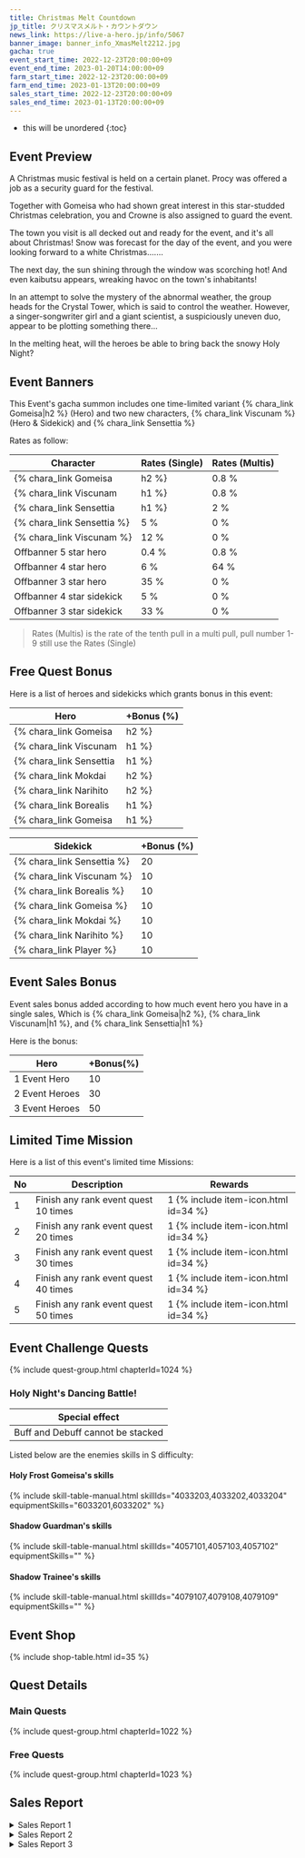 ```yaml
---
title: Christmas Melt Countdown
jp_title: クリスマスメルト・カウントダウン
news_link: https://live-a-hero.jp/info/5067
banner_image: banner_info_XmasMelt2212.jpg 
gacha: true
event_start_time: 2022-12-23T20:00:00+09
event_end_time: 2023-01-20T14:00:00+09
farm_start_time: 2022-12-23T20:00:00+09
farm_end_time: 2023-01-13T20:00:00+09
sales_start_time: 2022-12-23T20:00:00+09
sales_end_time: 2023-01-13T20:00:00+09
---
```


* this will be unordered
{:toc}

## Event Preview

A Christmas music festival is held on a certain planet.
Procy was offered a job as a security guard for the festival.

Together with Gomeisa who had shown great interest in this star-studded Christmas celebration, you and Crowne is also assigned to guard the event.

The town you visit is all decked out and ready for the event, and it's all about Christmas!
Snow was forecast for the day of the event, and you were looking forward to a white Christmas.......

The next day, the sun shining through the window was scorching hot!
And even kaibutsu appears, wreaking havoc on the town's inhabitants!

In an attempt to solve the mystery of the abnormal weather, the group heads for the Crystal Tower, which is said to control the weather.
However, a singer-songwriter girl and a giant scientist, a suspiciously uneven duo, appear to be plotting something there...

In the melting heat, will the heroes be able to bring back the snowy Holy Night?

## Event Banners

This Event's gacha summon includes one time-limited variant {% chara_link Gomeisa|h2 %} (Hero) and two new characters, {% chara_link Viscunam %} (Hero & Sidekick) and {% chara_link Sensettia %}

Rates as follow:

| Character                                                | Rates (Single) | Rates (Multis) |
|----------------------------------------------------------|----------------|----------------|
| {% chara_link Gomeisa|h2 %}                               | 0.8 %            | 1.6 %            |
| {% chara_link Viscunam|h1 %}                              | 0.8 %            | 1.6 %            |
| {% chara_link Sensettia|h1 %}                             | 2 %              | 32 %             |
| {% chara_link Sensettia %}                                 | 5 %              | 0 %             |
| {% chara_link Viscunam %}                                   | 12 %             | 0 %             |
| Offbanner 5 star hero                                    | 0.4 %            | 0.8 %            |
| Offbanner 4 star hero                                    | 6 %              | 64 %             |
| Offbanner 3 star hero                                    | 35 %             | 0 %              |
| Offbanner 4 star sidekick                                | 5 %              | 0 %              |
| Offbanner 3 star sidekick                                | 33 %             | 0 %              |

>Rates (Multis) is the rate of the tenth pull in a multi pull, pull number 1-9 still use the Rates (Single)

## Free Quest Bonus

Here is a list of heroes and sidekicks which grants bonus in this event:

| Hero | +Bonus (%)|
|------------|--------------|
| {% chara_link Gomeisa|h2 %} | 40 |
| {% chara_link Viscunam|h1 %}  | 40 |
| {% chara_link Sensettia|h1 %}  | 30 |
| {% chara_link Mokdai|h2 %} | 20 |
| {% chara_link Narihito|h2 %} | 20 |
| {% chara_link Borealis|h1 %}  | 10 |
| {% chara_link Gomeisa|h1 %} | 20 | 

| Sidekick | +Bonus (%) |
|-------------|---------------|
| {% chara_link Sensettia %} | 20 | 
| {% chara_link Viscunam %}  | 10 | 
| {% chara_link Borealis %}  | 10 | 
| {% chara_link Gomeisa %}  | 10 | 
| {% chara_link Mokdai %}  | 10 | 
| {% chara_link Narihito %}  | 10 | 
| {% chara_link Player %} | 10 | 

## Event Sales Bonus

Event sales bonus added according to how much event hero you have in a single sales, Which is
{% chara_link Gomeisa|h2 %}, {% chara_link Viscunam|h1 %}, and {% chara_link Sensettia|h1 %}

Here is the bonus:

| Hero   | +Bonus(%) |
|--------|-----------|
| 1 Event Hero   |     10    |
| 2 Event Heroes |     30    |
| 3 Event Heroes |     50    |

## Limited Time Mission

Here is a list of this event's limited time Missions:

| No  | Description      | Rewards      |
|----|-----------------------------------------------------------|----------------|
| 1  | Finish any rank event quest 10 times | 1 {% include item-icon.html id=34 %}    |
| 2  | Finish any rank event quest 20 times | 1 {% include item-icon.html id=34 %}    |
| 3  | Finish any rank event quest 30 times | 1 {% include item-icon.html id=34 %}    |
| 4  | Finish any rank event quest 40 times | 1 {% include item-icon.html id=34 %}    |
| 5  | Finish any rank event quest 50 times | 1 {% include item-icon.html id=34 %}    |

## Event Challenge Quests

{% include quest-group.html chapterId=1024 %}

### Holy Night's Dancing Battle!

| Special effect  | 
|--------|
| Buff and Debuff cannot be stacked   |    

Listed below are the enemies skills in S difficulty:

#### Holy Frost Gomeisa's skills

{% include skill-table-manual.html skillIds="4033203,4033202,4033204" equipmentSkills="6033201,6033202" %}

#### Shadow Guardman's skills

{% include skill-table-manual.html skillIds="4057101,4057103,4057102" equipmentSkills="" %}

#### Shadow Trainee's skills

{% include skill-table-manual.html skillIds="4079107,4079108,4079109" equipmentSkills="" %}

## Event Shop

{% include shop-table.html id=35 %}

## Quest Details

### Main Quests

{% include quest-group.html chapterId=1022 %}

### Free Quests

{% include quest-group.html chapterId=1023 %}

## Sales Report

<details><summary>Sales Report 1</summary>
<p>クリスマス音楽フェスの会場で<br>警備を担当することになった <code>character0</code> 。<br><br>無事に見回りの仕事を終え戻ってくると、<br>ライトアップされたステージでは<br>聞き馴染みのあるクリスマスソングが流れている。<br><br>周囲を見渡しても辺りにはヒトの姿は無い。<br>心地よいクリスマスソングに任せて、ステージで<br> <code>character0</code> は一人、歌を口ずさむ。<br><br>曲が終わると、突如として拍手が<br> <code>character0</code> へと送られた。<br>驚いて振り返ると、その歌声を聞いていたのは、<br>イベントの主催を務めるディレクターだった。
<br><br>音楽フェスへ、ぜひ参加してほしいと<br>ディレクターは目を輝かせて頼み込む。<br>困惑する <code>character0</code> だったが――<br><br>イベント当日、ステージの上には<br>緊張しながらもマイクを握る<br> <code>character0</code> の姿があったという。
</p>
</details>

<details><summary>Sales Report 2</summary>
<p>とある惑星の地域活性化イベントの仕事に呼ばれた<br> <code>character0</code> と <code>character1</code> 。<br><br>仕事の内容は、その地
域の特産品である<br>クリスタルを使ったアクセサリーを<br>手作り体験してレポートするというもの。<br><br>しかし、慣れない作業に<br>悪戦苦 
闘する <code>character0</code> 。<br>コツを掴んだ <code>character1</code> は、<br>自然に <code>character0</code> をアシストし、<br>２人
は無事にアクセサリーを完成させる。<br><br>折角だから、互いに作ったものを交換しましょうと<br>イベントの担当者が提案するが、完成品に<br> 
納得ができない様子の <code>character0</code> 。<br><br>しかし、 <code>character1</code> は <code>character0</code> が<br>作ったことが大
事だと嬉しそうにそれを受け取った。<br><br>そのクリスタルは、想いを込めて誰かに贈ることで<br>御守りとしての意味を持つのだそう。<br><br> 
それを知った <code>character0</code> が、<br>今度こそ上手く作ろうと<br>再びその星を訪れるのは、また別のお話。
</p>
</details>

<details><summary>Sales Report 3</summary>
<p> <code>character0</code> と <code>character1</code> は、<br>クリスマス音楽フェスにゲストとして招かれ、<br>ステージでのパフォーマンス
を楽しんでいた。<br><br>しかし、次の演目が始まらず、会場がざわつき始める。<br>何かあったのだろうかと２人は会場裏へと向かった。<br><br> 
そこには、突風で潰れてしまったテントと<br>このままでは機材が雪に埋もれてしまうと<br>右往左往するスタッフたちが。<br><br>それを見た <code>character0</code> は、<br>フェスを続けてほしい、<br>良いアイデアがあるから任せてと胸を叩く。<br>話を聞き、 <code>character1</code> は
意気込んで頷くと、<br>すぐさま <code>character2</code> と<br> <code>character3</code> へ連絡を入れた。<br><br>しばらくして、 <code>character2</code> が大きなシャベルを、<br> <code>character3</code> は沢山のバケツを持って現れた。<br><br>協力して、急いで大きなかまくらを作
るヒーローたち。<br>機材をそこに退避させ終えると、<br>これでもう大丈夫だろうと４人は笑う。<br>温かな雪の家の中に、優しい聖歌が聴こえて 
来た。
</p>
</details>
